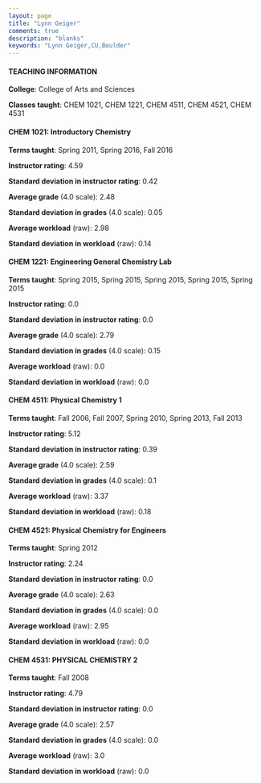 ```yaml
---
layout: page
title: "Lynn Geiger" 
comments: true
description: "blanks"
keywords: "Lynn Geiger,CU,Boulder"
---
```

<head>
<script src="https://ajax.googleapis.com/ajax/libs/jquery/2.1.3/jquery.min.js"></script>
<script src="https://dl.dropboxusercontent.com/s/pc42nxpaw1ea4o9/highcharts.js?dl=0"></script>
<!-- <script src="../assets/js/highcharts.js"></script> -->
<style type="text/css">@font-face {
	font-family: "Bebas Neue";
	src: url(https://www.filehosting.org/file/details/544349/BebasNeue Regular.otf) format("opentype");
	}
	h1.Bebas { 
		font-family: "Bebas Neue", Verdana, Tahoma;
	}
</style>
</head>
	   
#### TEACHING INFORMATION

**College**: College of Arts and Sciences

**Classes taught**: CHEM 1021, CHEM 1221, CHEM 4511, CHEM 4521, CHEM 4531

#### CHEM 1021: Introductory Chemistry

**Terms taught**: Spring 2011, Spring 2016, Fall 2016

**Instructor rating**: 4.59

**Standard deviation in instructor rating**: 0.42

**Average grade** (4.0 scale): 2.48

**Standard deviation in grades** (4.0 scale): 0.05

**Average workload** (raw): 2.98

**Standard deviation in workload** (raw): 0.14

#### CHEM 1221: Engineering General Chemistry Lab

**Terms taught**: Spring 2015, Spring 2015, Spring 2015, Spring 2015, Spring 2015

**Instructor rating**: 0.0

**Standard deviation in instructor rating**: 0.0

**Average grade** (4.0 scale): 2.79

**Standard deviation in grades** (4.0 scale): 0.15

**Average workload** (raw): 0.0

**Standard deviation in workload** (raw): 0.0

#### CHEM 4511: Physical Chemistry 1

**Terms taught**: Fall 2006, Fall 2007, Spring 2010, Spring 2013, Fall 2013

**Instructor rating**: 5.12

**Standard deviation in instructor rating**: 0.39

**Average grade** (4.0 scale): 2.59

**Standard deviation in grades** (4.0 scale): 0.1

**Average workload** (raw): 3.37

**Standard deviation in workload** (raw): 0.18

#### CHEM 4521: Physical Chemistry for Engineers

**Terms taught**: Spring 2012

**Instructor rating**: 2.24

**Standard deviation in instructor rating**: 0.0

**Average grade** (4.0 scale): 2.63

**Standard deviation in grades** (4.0 scale): 0.0

**Average workload** (raw): 2.95

**Standard deviation in workload** (raw): 0.0

#### CHEM 4531: PHYSICAL CHEMISTRY 2

**Terms taught**: Fall 2008

**Instructor rating**: 4.79

**Standard deviation in instructor rating**: 0.0

**Average grade** (4.0 scale): 2.57

**Standard deviation in grades** (4.0 scale): 0.0

**Average workload** (raw): 3.0

**Standard deviation in workload** (raw): 0.0


